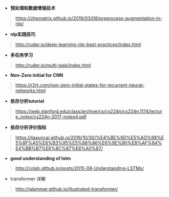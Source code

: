 

- **预处理和数据增强技术**

> https://zhpmatrix.github.io/2019/03/08/preprocess-augmentation-in-nlp/

- **nlp实践技巧**

> http://ruder.io/deep-learning-nlp-best-practices/index.html

- **多任务学习**

> http://ruder.io/multi-task/index.html

- **Non-Zero initial for CNN**

> https://r2rt.com/non-zero-initial-states-for-recurrent-neural-networks.html

- **依存分析tutorial**

> https://web.stanford.edu/class/archive/cs/cs224n/cs224n.1174/lecture_notes/cs224n-2017-notes4.pdf

- **依存分析评价指标**

> https://jiaxuncai.github.io/2016/10/30/%E4%BE%9D%E5%AD%98%E5%8F%A5%E6%B3%95%E5%88%86%E6%9E%90%E8%AF%84%E4%BB%B7%E6%8C%87%E6%A0%87/

- **good understanding of lstm**

> http://colah.github.io/posts/2015-08-Understanding-LSTMs/

- transformer 详解

> http://jalammar.github.io/illustrated-transformer/